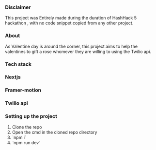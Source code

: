 ### Disclaimer
This project was Entirely made during the duration of HashHack 5 hackathon , with no code snippet copied from any other project.

### About
As Valentine day is around the corner, this project aims to help the valentines to gift a rose whomever they are willing to using the Twilio api.

### Tech stack
<h3>Nextjs</h3>
<h3>Framer-motion</h3>
<h3>Twilio api</h3>

### Setting up the project
<ol>
    <li>Clone the repo</li>
    <li>Open the cmd in the cloned repo directory</li>
    <li>`npm i`</li>
    <li>`npm run dev`</li>

</ol>